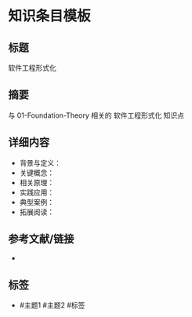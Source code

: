 # 知识条目模板

## 标题

软件工程形式化

## 摘要

与 01-Foundation-Theory 相关的 软件工程形式化 知识点

## 详细内容

- 背景与定义：
- 关键概念：
- 相关原理：
- 实践应用：
- 典型案例：
- 拓展阅读：

## 参考文献/链接

-

## 标签

- #主题1 #主题2 #标签
